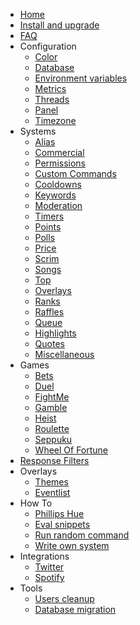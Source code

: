 * [Home](/_archive/9.8.x/)
* [Install and upgrade](/_archive/9.8.x/install-and-upgrade.md)
* [FAQ](/_archive/9.8.x/faq.md)
* Configuration
  * [Color](/_archive/9.8.x/configuration/color.md)
  * [Database](/_archive/9.8.x/configuration/database.md)
  * [Environment variables](/_archive/9.8.x/configuration/env.md)
  * [Metrics](/_archive/9.8.x/configuration/metrics.md)
  * [Threads](/_archive/9.8.x/configuration/threads.md)
  * [Panel](/_archive/9.8.x/configuration/panel.md)
  * [Timezone](/_archive/9.8.x/configuration/timezone.md)
* Systems
  * [Alias](/_archive/9.8.x/commands/alias.md)
  * [Commercial](/_archive/9.8.x/commands/commercial.md)
  * [Permissions](/_archive/9.8.x/commands/permissions.md)
  * [Custom Commands](/_archive/9.8.x/commands/custom-commands.md)
  * [Cooldowns](/_archive/9.8.x/commands/cooldowns.md)
  * [Keywords](/_archive/9.8.x/commands/keywords.md)
  * [Moderation](/_archive/9.8.x/commands/moderation.md)
  * [Timers](/_archive/9.8.x/commands/timers.md)
  * [Points](/_archive/9.8.x/commands/points.md)
  * [Polls](/_archive/9.8.x/commands/polls.md)
  * [Price](/_archive/9.8.x/commands/price.md)
  * [Scrim](/_archive/9.8.x/commands/scrim.md)
  * [Songs](/_archive/9.8.x/commands/songs.md)
  * [Top](/_archive/9.8.x/commands/top.md)
  * [Overlays](/_archive/9.8.x/commands/overlays.md)
  * [Ranks](/_archive/9.8.x/commands/ranks.md)
  * [Raffles](/_archive/9.8.x/commands/raffles.md)
  * [Queue](/_archive/9.8.x/commands/queue.md)
  * [Highlights](/_archive/9.8.x/commands/highlights.md)
  * [Quotes](/_archive/9.8.x/commands/quotes.md)
  * [Miscellaneous](/_archive/9.8.x/commands/miscellaneous.md)
* Games
  * [Bets](/_archive/9.8.x/games/bets.md)
  * [Duel](/_archive/9.8.x/games/duel.md)
  * [FightMe](/_archive/9.8.x/games/fightme.md)
  * [Gamble](/_archive/9.8.x/games/gamble.md)
  * [Heist](/_archive/9.8.x/games/heist.md)
  * [Roulette](/_archive/9.8.x/games/roulette.md)
  * [Seppuku](/_archive/9.8.x/games/seppuku.md)
  * [Wheel Of Fortune](/_archive/9.8.x/games/wheelOfFortune.md)
* [Response Filters](/_archive/9.8.x/filters/all.md)
* Overlays
  * [Themes](/_archive/9.8.x/overlays/themes.md)
  * [Eventlist](/_archive/9.8.x/overlays/eventlist.md)
* How To
  * [Phillips Hue](/_archive/9.8.x/howto/phillipshue.md)
  * [Eval snippets](/_archive/9.8.x/howto/eval.md)
  * [Run random command](/_archive/9.8.x/howto/run-random-command.md)
  * [Write own system](/_archive/9.8.x/howto/write-own-system.md)
* Integrations
  * [Twitter](/_archive/9.8.x/integrations/twitter.md)
  * [Spotify](/_archive/9.8.x/integrations/spotify.md)
* Tools
  * [Users cleanup](/_archive/9.8.x/tools/users-cleanup.md)
  * [Database migration](/_archive/9.8.x/tools/database.md)